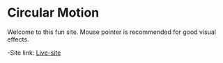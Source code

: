 # Circular Motion

 Welcome to this fun site. Mouse pointer is recommended for good visual effects.

-Site link: [Live-site](https://yozan21.github.io/gravity/)
